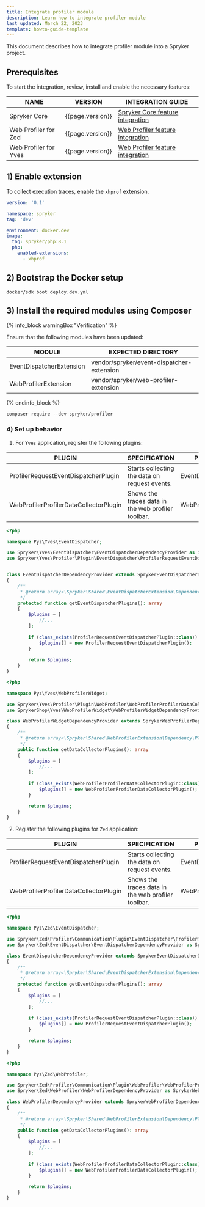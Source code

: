 ```yaml
---
title: Integrate profiler module
description: Learn how to integrate profiler module
last_updated: March 22, 2023
template: howto-guide-template
---
```


This document describes how to integrate profiler module into a Spryker project.

## Prerequisites

To start the integration, review, install and enable the necessary features:

| NAME                  | VERSION          | INTEGRATION GUIDE                                                                                                                                               |
|-----------------------|------------------|-----------------------------------------------------------------------------------------------------------------------------------------------------------------|
| Spryker Core          | {{page.version}} | [Spryker Core feature integration](/docs/pbc/all/miscellaneous/{{site.version}}/install-and-upgrade/install-features/install-the-spryker-core-feature.html)     |
| Web Profiler for Zed  | {{page.version}} | [Web Profiler feature integration](/docs/scos/dev/technical-enhancement-integration-guides/integrating-development-tools/integrating-web-profiler-for-zed.html) |
| Web Profiler for Yves | {{page.version}} | [Web Profiler feature integration](/docs/scos/dev/technical-enhancement-integration-guides/integrating-development-tools/integrating-web-profiler-widget-for-yves.html) |

## 1) Enable extension

To collect execution traces, enable the `xhprof` extension.

```yaml
version: '0.1'

namespace: spryker
tag: 'dev'

environment: docker.dev
image:
  tag: spryker/php:8.1
  php:
    enabled-extensions:
      - xhprof
```

## 2) Bootstrap the Docker setup

```shell
docker/sdk boot deploy.dev.yml
```

## 3) Install the required modules using Composer

{% info_block warningBox "Verification" %}

Ensure that the following modules have been updated:

| MODULE                   | EXPECTED DIRECTORY                        |
|--------------------------|-------------------------------------------|
| EventDispatcherExtension | vendor/spryker/event-dispatcher-extension |
| WebProfilerExtension     | vendor/spryker/web-profiler-extension     |

{% endinfo_block %}

```shell
composer require --dev spryker/profiler
```

### 4) Set up behavior

1. For `Yves` application, register the following plugins:

| PLUGIN                                 | SPECIFICATION                                      | PREREQUISITES            | NAMESPACE                                                                                    |
|----------------------------------------|----------------------------------------------------|--------------------------|----------------------------------------------------------------------------------------------|
| ProfilerRequestEventDispatcherPlugin   | Starts collecting the data on request events.      | EventDispatcherExtension | Spryker\Zed\Profiler\Communication\Plugin\EventDispatcher                                    |
| WebProfilerProfilerDataCollectorPlugin | Shows the traces data in the web profiler toolbar. | WebProfilerExtension     | Spryker\Zed\Profiler\Communication\Plugin\WebProfiler\WebProfilerProfilerDataCollectorPlugin |


```php
<?php

namespace Pyz\Yves\EventDispatcher;

use Spryker\Yves\EventDispatcher\EventDispatcherDependencyProvider as SprykerEventDispatcherDependencyProvider;
use Spryker\Yves\Profiler\Plugin\EventDispatcher\ProfilerRequestEventDispatcherPlugin;


class EventDispatcherDependencyProvider extends SprykerEventDispatcherDependencyProvider
{
    /**
     * @return array<\Spryker\Shared\EventDispatcherExtension\Dependency\Plugin\EventDispatcherPluginInterface>
     */
    protected function getEventDispatcherPlugins(): array
    {
        $plugins = [
            //...
        ];
        
        if (class_exists(ProfilerRequestEventDispatcherPlugin::class)) {
            $plugins[] = new ProfilerRequestEventDispatcherPlugin();
        }
    
        return $plugins;
    }
}
```

```php
<?php

namespace Pyz\Yves\WebProfilerWidget;

use Spryker\Yves\Profiler\Plugin\WebProfiler\WebProfilerProfilerDataCollectorPlugin;
use SprykerShop\Yves\WebProfilerWidget\WebProfilerWidgetDependencyProvider as SprykerWebProfilerDependencyProvider;

class WebProfilerWidgetDependencyProvider extends SprykerWebProfilerDependencyProvider
{
    /**
     * @return array<\Spryker\Shared\WebProfilerExtension\Dependency\Plugin\WebProfilerDataCollectorPluginInterface>
     */
    public function getDataCollectorPlugins(): array
    {
        $plugins = [
            //...
        ];
        
        if (class_exists(WebProfilerProfilerDataCollectorPlugin::class)) {
            $plugins[] = new WebProfilerProfilerDataCollectorPlugin();
        }

        return $plugins;
    }
}

```

2. Register the following plugins for `Zed` application:

| PLUGIN                                 | SPECIFICATION                                      | PREREQUISITES            | NAMESPACE                                                                                    |
|----------------------------------------|----------------------------------------------------|--------------------------|----------------------------------------------------------------------------------------------|
| ProfilerRequestEventDispatcherPlugin   | Starts collecting the data on request events.      | EventDispatcherExtension | Spryker\Zed\Profiler\Communication\Plugin\EventDispatcher                                    |
| WebProfilerProfilerDataCollectorPlugin | Shows the traces data in the web profiler toolbar. | WebProfilerExtension     | Spryker\Zed\Profiler\Communication\Plugin\WebProfiler\WebProfilerProfilerDataCollectorPlugin |

```php
<?php

namespace Pyz\Zed\EventDispatcher;

use Spryker\Zed\Profiler\Communication\Plugin\EventDispatcher\ProfilerRequestEventDispatcherPlugin;
use Spryker\Zed\EventDispatcher\EventDispatcherDependencyProvider as SprykerEventDispatcherDependencyProvider;

class EventDispatcherDependencyProvider extends SprykerEventDispatcherDependencyProvider
{
    /**
     * @return array<\Spryker\Shared\EventDispatcherExtension\Dependency\Plugin\EventDispatcherPluginInterface>
     */
    protected function getEventDispatcherPlugins(): array
    {
        $plugins = [
            //...
        ];
        
        if (class_exists(ProfilerRequestEventDispatcherPlugin::class)) {
            $plugins[] = new ProfilerRequestEventDispatcherPlugin();
        }

        return $plugins;
    }
}
```

```php
<?php

namespace Pyz\Zed\WebProfiler;

use Spryker\Zed\Profiler\Communication\Plugin\WebProfiler\WebProfilerProfilerDataCollectorPlugin;
use Spryker\Zed\WebProfiler\WebProfilerDependencyProvider as SprykerWebProfilerDependencyProvider;

class WebProfilerDependencyProvider extends SprykerWebProfilerDependencyProvider
{
    /**
     * @return array<\Spryker\Shared\WebProfilerExtension\Dependency\Plugin\WebProfilerDataCollectorPluginInterface>
     */
    public function getDataCollectorPlugins(): array
    {
        $plugins = [
            //...
        ];
        
        if (class_exists(WebProfilerProfilerDataCollectorPlugin::class)) {
            $plugins[] = new WebProfilerProfilerDataCollectorPlugin();
        }

        return $plugins;
    }
}
```
